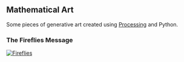 ## Mathematical Art

Some pieces of generative art created using [Processing](https://processing.org/) and Python.


### The Fireflies Message

[![Fireflies](http://img.youtube.com/vi/yhHHMzm3KcU/0.jpg?t)](http://www.youtube.com/watch?v=yhHHMzm3KcUE "Fireflies")
